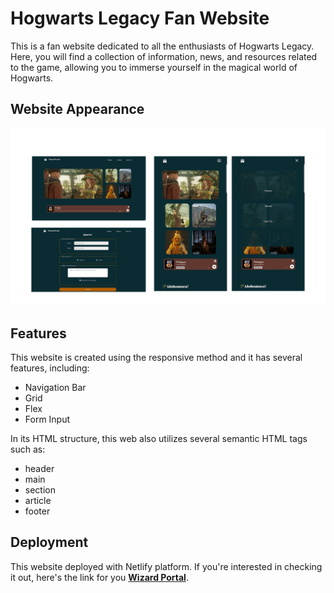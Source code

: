 # **Hogwarts Legacy Fan Website**

This is a fan website dedicated to all the enthusiasts of Hogwarts Legacy. Here, you will find a collection of information, news, and resources related to the game, allowing you to immerse yourself in the magical world of Hogwarts.

## **Website Appearance**
![Web Appearance](/images/webview.png)
## **Features**
This website is created using the responsive method and it has several features, including:

- Navigation Bar
- Grid
- Flex
- Form Input

In its HTML structure, this web also utilizes several semantic HTML tags such as:

- header
- main
- section
- article
- footer

## **Deployment**
This website deployed with Netlify platform. If you're interested in checking it out, here's the link for you
**[Wizard Portal](https://w2-sigitwie.netlify.app/)**.




